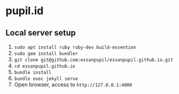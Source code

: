 # pupil.id

## Local server setup
1. `sudo apt install ruby ruby-dev build-essention`
2. `sudo gem install bundler`
3. `git clone git@github.com:essanpupil/essanpupil.github.io.git`
4. `cd essanpupil.github.io`
5. `bundle install`
6. `bundle exec jekyll serve`
7. Open browser, access to `http://127.0.0.1:4000`
